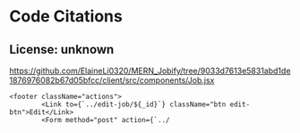 # Code Citations

## License: unknown
https://github.com/ElaineLi0320/MERN_Jobify/tree/9033d7613e5831abd1de1876976082b67d05bfcc/client/src/components/Job.jsx

```
<footer className="actions">
        <Link to={`../edit-job/${_id}`} className="btn edit-btn">Edit</Link>
        <Form method="post" action={`../
```

